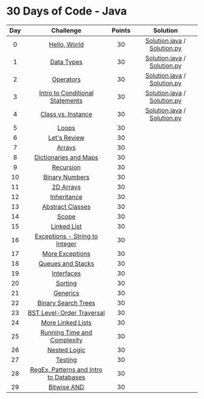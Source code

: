# 30 Days of Code - Java
| Day |                                                Challenge                                                | Points |                                                                                   Solution                                                                                  |
|:---:|:-------------------------------------------------------------------------------------------------------:|:------:|:---------------------------------------------------------------------------------------------------------------------------------------------------------------------------:|
|  0  | [Hello, World](https://www.hackerrank.com/challenges/30-hello-world)                                    |   30   | [Solution.java](https://github.com/TAMMoura/HackerRank/blob/main/30%20Days%20of%20Code/Day%2000%20-%20Hello%2C%20World/Solution.java) / [Solution.py](https://github.com/TAMMoura/HackerRank/blob/main/30%20Days%20of%20Code/Day%2000%20-%20Hello%2C%20World/Solution.py)                                  		|
|  1  | [Data Types](https://www.hackerrank.com/challenges/30-data-types)                                       |   30   | [Solution.java](https://github.com/TAMMoura/HackerRank/blob/main/30%20Days%20of%20Code/Day%2001%20-%20Data%20Types/Solution.java) / [Solution.py](https://github.com/TAMMoura/HackerRank/blob/main/30%20Days%20of%20Code/Day%2001%20-%20Data%20Types/Solution.py)                                        		|
|  2  | [Operators](https://www.hackerrank.com/challenges/30-operators)                                         |   30   | [Solution.java](https://github.com/TAMMoura/HackerRank/blob/main/30%20Days%20of%20Code/Day%2002%20-%20Operators/Solution.java) / [Solution.py](https://github.com/TAMMoura/HackerRank/blob/main/30%20Days%20of%20Code/Day%2002%20-%20Operators/Solution.py)                              				|
|  3  | [Intro to Conditional Statements](https://www.hackerrank.com/challenges/30-conditional-statements)      |   30   | [Solution.java](https://github.com/TAMMoura/HackerRank/blob/main/30%20Days%20of%20Code/Day%2003%20-%20Intro%20to%20Conditional%20Statements/Solution.java) / [Solution.py](https://github.com/TAMMoura/HackerRank/blob/main/30%20Days%20of%20Code/Day%2003%20-%20Intro%20to%20Conditional%20Statements/Solution.py)  |
|  4  | [Class vs. Instance](https://www.hackerrank.com/challenges/30-class-vs-instance)                        |   30   | [Solution.java](https://github.com/TAMMoura/HackerRank/blob/main/30%20Days%20of%20Code/Day%2004%20-%20Class%20vs.%20Instance/Solution.java) / [Solution.py](https://github.com/TAMMoura/HackerRank/blob/main/30%20Days%20of%20Code/Day%2004%20-%20Class%20vs.%20Instance/Solution.py)         		        |
|  5  | [Loops](https://www.hackerrank.com/challenges/30-loops)                                                 |   30   |                                   |
|  6  | [Let's Review](https://www.hackerrank.com/challenges/30-review-loop)                                    |   30   |                         |
|  7  | [Arrays](https://www.hackerrank.com/challenges/30-arrays)                                               |   30   |                                 |
|  8  | [Dictionaries and Maps](https://www.hackerrank.com/challenges/30-dictionaries-and-maps)                 |   30   |            |
|  9  | [Recursion](https://www.hackerrank.com/challenges/30-recursion)                                         |   30   |                               |
|  10 | [Binary Numbers](https://www.hackerrank.com/challenges/30-binary-numbers)                               |   30   |                    |
|  11 | [2D Arrays](https://www.hackerrank.com/challenges/30-2d-arrays)                                         |   30   |                             |
|  12 | [Inheritance](https://www.hackerrank.com/challenges/30-inheritance)                                     |   30   |                             |
|  13 | [Abstract Classes](https://www.hackerrank.com/challenges/30-abstract-classes)                           |   30   |                   |
|  14 | [Scope](https://www.hackerrank.com/challenges/30-scope)                                                 |   30   |                                   |
|  15 | [Linked List](https://www.hackerrank.com/challenges/30-linked-list)                                     |   30   |                           |
|  16 | [Exceptions - String to Integer](https://www.hackerrank.com/challenges/30-exceptions-string-to-integer) |   30   |  |
|  17 | [More Exceptions](https://www.hackerrank.com/challenges/30-more-exceptions)                             |   30   |                       |
|  18 | [Queues and Stacks](https://www.hackerrank.com/challenges/30-queues-stacks)                             |   30   |                   |
|  19 | [Interfaces](https://www.hackerrank.com/challenges/30-interfaces)                                       |   30   |                              |
|  20 | [Sorting](https://www.hackerrank.com/challenges/30-sorting)                                             |   30   |                               |
|  21 | [Generics](https://www.hackerrank.com/challenges/30-generics)                                           |   30   |                               |
|  22 | [Binary Search Trees](https://www.hackerrank.com/challenges/30-binary-search-trees)                     |   30   |                 |
|  23 | [BST Level-Order Traversal](https://www.hackerrank.com/challenges/30-binary-trees)                      |   30   |           |
|  24 | [More Linked Lists](https://www.hackerrank.com/challenges/30-linked-list-deletion)                      |   30   |                 |
|  25 | [Running Time and Complexity](https://www.hackerrank.com/challenges/30-running-time-and-complexity)     |   30   | |
|  26 | [Nested Logic](https://www.hackerrank.com/challenges/30-nested-logic)                                   |   30   | |
|  27 | [Testing](https://www.hackerrank.com/challenges/30-testing)                                             |   30   | |
|  28 | [RegEx, Patterns and Intro to Databases](https://www.hackerrank.com/challenges/30-regex-patterns)       |   30   | |
|  29 | [Bitwise AND](https://www.hackerrank.com/challenges/30-bitwise-and)                                     |   30   |                                 |
